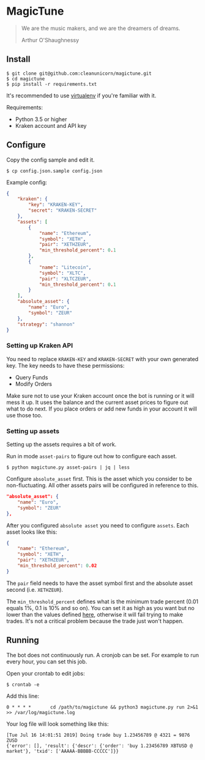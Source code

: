 # MagicTune

> We are the music makers, and we are the dreamers of dreams.
> 
> Arthur O'Shaughnessy

## Install

```console
$ git clone git@github.com:cleanunicorn/magictune.git
$ cd magictune
$ pip install -r requirements.txt
```

It's recommended to use [virtualenv](https://virtualenv.pypa.io/en/stable/) if you're familiar with it.

Requirements:

- Python 3.5 or higher
- Kraken account and API key

## Configure

Copy the config sample and edit it.

```console
$ cp config.json.sample config.json
```

Example config:

```json
{
    "kraken": {
        "key": "KRAKEN-KEY",
        "secret": "KRAKEN-SECRET"
    },
    "assets": [
        {
            "name": "Ethereum",
            "symbol": "XETH",
            "pair": "XETHZEUR",
            "min_threshold_percent": 0.1
        },
        {
            "name": "Litecoin",
            "symbol": "XLTC",
            "pair": "XLTCZEUR",
            "min_threshold_percent": 0.1
        }
    ],
    "absolute_asset": {
        "name": "Euro",
        "symbol": "ZEUR"
    },
    "strategy": "shannon"
}
```

### Setting up Kraken API

You need to replace `KRAKEN-KEY` and `KRAKEN-SECRET` with your own generated key. 
The key needs to have these permissions:
- Query Funds
- Modify Orders

Make sure not to use your Kraken account once the bot is running or it will mess it up. It uses the balance and the current asset prices to figure out what to do next. If you place orders or add new funds in your account it will use those too.

### Setting up assets

Setting up the assets requires a bit of work. 

Run in mode `asset-pairs` to figure out how to configure each asset.

```
$ python magictune.py asset-pairs | jq | less
```

Configure `absolute_asset` first. This is the asset which you consider to be non-fluctuating. All other assets pairs will be configured in reference to this.

```json
"absolute_asset": {
    "name": "Euro",
    "symbol": "ZEUR"
},
```

After you configured `absolute asset` you need to configure `assets`.
Each asset looks like this:

```json
{
    "name": "Ethereum",
    "symbol": "XETH",
    "pair": "XETHZEUR",
    "min_threshold_percent": 0.02
}
```

The `pair` field needs to have the asset symbol first and the absolute asset second (i.e. `XETHZEUR`).

The `min_threshold_percent` defines what is the minimum trade percent (0.01 equals 1%, 0.1 is 10% and so on). You can set it as high as you want but no lower than the values defined [here](https://support.kraken.com/hc/en-us/articles/205893708-What-is-the-minimum-order-size-volume-), otherwise it will fail trying to make trades. It's not a critical problem because the trade just won't happen.

## Running

The bot does not continuously run. A cronjob can be set. For example to run every hour, you can set this job.

Open your crontab to edit jobs:

```console
$ crontab -e
```

Add this line:
```crontab
0 * * * *       cd /path/to/magictune && python3 magictune.py run 2>&1 >> /var/log/magictune.log 
```

Your log file will look something like this:
```console
[Tue Jul 16 14:01:51 2019] Doing trade buy 1.23456789 @ 4321 = 9876 ZUSD
{'error': [], 'result': {'descr': {'order': 'buy 1.23456789 XBTUSD @ market'}, 'txid': ['AAAAA-BBBBB-CCCCC']}}      
```